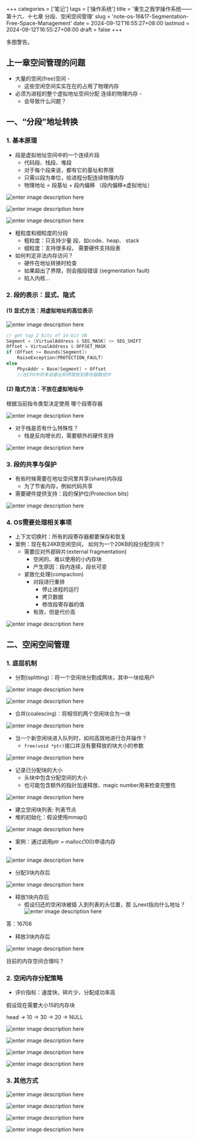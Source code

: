 ﻿+++
categories = ['笔记']
tags = ['操作系统']
title = '重生之我学操作系统——第十六、十七章 分段、空闲空间管理'
slug = 'note-os-16&17-Segmentation-Free-Space-Management'
date = 2024-09-12T16:55:27+08:00
lastmod = 2024-09-12T16:55:27+08:00
draft = false
+++

多图警告。

## 上一章空间管理的问题 

- 大量的空闲(free)空间 -
	-  这些空闲空间实实在在的占用了物理内存
- 必须为进程的整个虚拟地址空间分配 连续的物理内存 -
	- 会导致什么问题？

## 一、“分段”地址转换

### 1. 基本原理

- 段是虚拟地址空间中的一个连续片段 
	- 代码段、栈段、堆段
	- 对于每个段来说，都有它的基址和界限
	- 只需以段为单位，给进程分配连续物理内存
	- 物理地址 = 段基址 + 段内偏移 （段内偏移≠虚拟地址）

![enter image description here](https://cdn.jsdmirror.com/gh/Satori5ama/Figurebed@main/img/28.png)

![enter image description here](https://cdn.jsdmirror.com/gh/Satori5ama/Figurebed@main/img/29.png)

![enter image description here](https://cdn.jsdmirror.com/gh/Satori5ama/Figurebed@main/img/30.png)

- 粗粒度和细粒度的分段 
	- 粗粒度：只支持少量 段，如code、heap、 stack 
	- 细粒度：支持很多段， 需要硬件支持段表
- 如何判定非法内存访问？
	- 硬件在地址转换时检查
	- 如果超出了界限，则会报段错误 (segmentation fault)
	- 陷入内核…

### 2. 段的表示：显式、隐式

#### (1) 显式方法：用虚拟地址的高位表示

![enter image description here](https://cdn.jsdmirror.com/gh/Satori5ama/Figurebed@main/img/31.png)

``` cpp
// get top 2 bits of 14-bit VA
Segment = (VirtualAddress & SEG_MASK) >> SEG_SHIFT
Offset = VirtualAddress & OFFSET_MASK 
if (Offset >= Bounds[Segment])
	RaiseException(PROTECTION_FAULT)
else
	PhysAddr = Base[Segment] + Offset
	//在CPU中将多组基址和界限放到寄存器数组中
```
#### (2) 隐式方法：不放在虚拟地址中

根据当前指令类型决定使用 哪个段寄存器

![enter image description here](https://cdn.jsdmirror.com/gh/Satori5ama/Figurebed@main/img/32.png)

- 对于栈是否有什么特殊性？
	- 栈是反向增长的，需要额外的硬件支持

![enter image description here](https://cdn.jsdmirror.com/gh/Satori5ama/Figurebed@main/img/33.png)

### 3. 段的共享与保护

- 有些时候需要在地址空间里共享(share)内存段
	- 为了节省内存，例如代码共享
- 需要硬件提供支持：段的保护位(Protection bits)

![enter image description here](https://cdn.jsdmirror.com/gh/Satori5ama/Figurebed@main/img/34.png)

### 4. OS需要处理相关事项

- 上下文切换时：所有的段寄存器都要保存和恢复
- 案例：现在有24KB空闲空间， 如何为一个20KB的段分配空间？
	- 需要应对外部碎片(external fragmentation)
		- 空闲的、难以使用的小内存块  
		- 产生原因：段内连续，段长可变
	- 紧致化处理(compaction)
		- 对段进行重排 
			- 停止进程的运行 
			- 拷贝数据 
			- 修改段寄存器的值
		- 有效，但是代价高

![enter image description here](https://cdn.jsdmirror.com/gh/Satori5ama/Figurebed@main/img/35.png)

## 二、空闲空间管理

### 1. 底层机制

- 分割(splitting)：将一个空闲块分割成两块，其中一块给用户

![enter image description here](https://cdn.jsdmirror.com/gh/Satori5ama/Figurebed@main/img/37.png)

![enter image description here](https://cdn.jsdmirror.com/gh/Satori5ama/Figurebed@main/img/36.png)

- 合并(coalescing)：将相邻的两个空闲块合为一块

![enter image description here](https://cdn.jsdmirror.com/gh/Satori5ama/Figurebed@main/img/38.png)

- 当一个新空闲块进入队列时，如何高效地进行合并操作？
	- `free(void *ptr)`接口并没有要释放的块大小的参数

![enter image description here](https://cdn.jsdmirror.com/gh/Satori5ama/Figurebed@main/img/39.png)

- 记录已分配块的大小 
	- 头块中包含分配空间的大小 
	- 也可能包含额外的指针加速释放、magic number用来检查完整性

![enter image description here](https://cdn.jsdmirror.com/gh/Satori5ama/Figurebed@main/img/40.png)

- 建立空闲块列表: 列表节点
- 堆的初始化：假设使用mmap()

![enter image description here](https://cdn.jsdmirror.com/gh/Satori5ama/Figurebed@main/img/41.png)

- 案例：通过调用ptr = malloc(100)申请内存
- 
![enter image description here](https://cdn.jsdmirror.com/gh/Satori5ama/Figurebed@main/img/42.png)

- 分配3块内存后

![enter image description here](https://cdn.jsdmirror.com/gh/Satori5ama/Figurebed@main/img/43.png)

- 释放1块内存后
	- 假设归还的空闲块被插 入到列表的头位置，那 么next指向什么地址？
	![enter image description here](https://cdn.jsdmirror.com/gh/Satori5ama/Figurebed@main/img/44.png)

答：16708

- 释放3块内存后

![enter image description here](https://cdn.jsdmirror.com/gh/Satori5ama/Figurebed@main/img/45.png)

目前的内存空间合理吗？

### 2. 空闲内存分配策略

- 评价指标：速度快，碎片少，分配成功率高 

假设现在需要大小15的内存块

head -> 10 -> 30 -> 20 -> NULL

![enter image description here](https://cdn.jsdmirror.com/gh/Satori5ama/Figurebed@main/img/46.png)

![enter image description here](https://cdn.jsdmirror.com/gh/Satori5ama/Figurebed@main/img/47.png)

![enter image description here](https://cdn.jsdmirror.com/gh/Satori5ama/Figurebed@main/img/48.png)

![enter image description here](https://cdn.jsdmirror.com/gh/Satori5ama/Figurebed@main/img/49.png)

### 3. 其他方式

![enter image description here](https://cdn.jsdmirror.com/gh/Satori5ama/Figurebed@main/img/50.png)

![enter image description here](https://cdn.jsdmirror.com/gh/Satori5ama/Figurebed@main/img/51.png)

![enter image description here](https://cdn.jsdmirror.com/gh/Satori5ama/Figurebed@main/img/52.png)

![enter image description here](https://cdn.jsdmirror.com/gh/Satori5ama/Figurebed@main/img/53.png)
